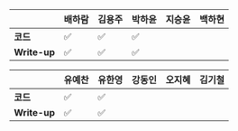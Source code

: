 |              | 배하람             | 김용주             | 박하윤             | 지승윤 | 백하현 |
| ------------ | ------------------ | ------------------ | ------------------ | ------ | ------ |
| **코드**     | :white_check_mark: | :white_check_mark: | :white_check_mark: |        |        |
| **Write-up** | :white_check_mark: | :white_check_mark: | :white_check_mark: |        |        |

|              | 유예찬 | 유한영 | 강동인 | 오지혜 | 김기철 |
| ------------ | ------ | ------ | ------ | ------ | ------ |
| **코드**     |:white_check_mark:|:white_check_mark:|        |        |        |
| **Write-up** |:white_check_mark:|:white_check_mark:|        |        |        |

